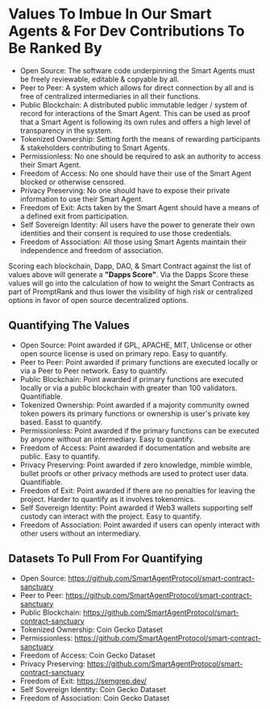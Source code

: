# Values To Imbue In Our Smart Agents & For Dev Contributions To Be Ranked By
- Open Source: The software code underpinning the Smart Agents must be freely reviewable, editable & copyable by all.
- Peer to Peer: A system which allows for direct connection by all and is free of centralized intermediaries in all their functions.
- Public Blockchain: A distributed public immutable ledger / system of record for interactions of the Smart Agent. This can be used as proof that a Smart Agent is following its own rules and offers a high level of transparency in the system.
- Tokenized Ownership: Setting forth the means of rewarding participants & stakeholders contributing to Smart Agents.
- Permissionless: No one should be required to ask an authority to access their Smart Agent.
- Freedom of Access: No one should have their use of the Smart Agent blocked or otherwise censored.
- Privacy Preserving: No one should have to expose their private information to use their Smart Agent.
- Freedom of Exit: Acts taken by the Smart Agent should have a means of a defined exit from participation.
- Self Sovereign Identity: All users have the power to generate their own identities and their consent is required to use those credentials.
- Freedom of Association: All those using Smart Agents maintain their independence and freedom of association. 

Scoring each blockchain, Dapp, DAO, & Smart Contract against the list of values above will generate a **"Dapps Score"**. Via the Dapps Score these values will go into the calculation of how to weight the Smart Contracts as part of PromptRank and thus lower the visibility of high risk or centralized options in favor of open source decentralized options.

## Quantifying The Values

- Open Source: Point awarded if GPL, APACHE, MIT, Unlicense or other open source license is used on primary repo. Easy to quantify. 
- Peer to Peer: Point awarded if primary functions are executed locally or via a Peer to Peer network. Easy to quantify.
- Public Blockchain: Point awarded if primary functions are executed locally or via a public blockchain with greater than 100 validators. Quantifiable.
- Tokenized Ownership: Point awarded if a majority community owned token powers its primary functions or ownership is user's private key based. Easst to quantify.
- Permissionless: Point awarded if the primary functions can be executed by anyone without an intermediary. Easy to quantify.
- Freedom of Access: Point awarded if documentation and website are public. Easy to quantify.
- Privacy Preserving: Point awarded if zero knowledge, mimble wimble, bullet proofs or other privacy methods are used to protect user data. Quantifiable.
- Freedom of Exit: Point awarded if there are no penalties for leaving the project. Harder to quantify as it involves tokenomics.
- Self Sovereign Identity: Point awarded if Web3 wallets supporting self custody can interact with the project. Easy to quantify.
- Freedom of Association: Point awarded if users can openly interact with other users without an intermediary.

## Datasets To Pull From For Quantifying
- Open Source: https://github.com/SmartAgentProtocol/smart-contract-sanctuary
- Peer to Peer: https://github.com/SmartAgentProtocol/smart-contract-sanctuary
- Public Blockchain: https://github.com/SmartAgentProtocol/smart-contract-sanctuary
- Tokenized Ownership: Coin Gecko Dataset
- Permissionless: https://github.com/SmartAgentProtocol/smart-contract-sanctuary
- Freedom of Access: Coin Gecko Dataset
- Privacy Preserving: https://github.com/SmartAgentProtocol/smart-contract-sanctuary
- Freedom of Exit: https://semgrep.dev/
- Self Sovereign Identity: Coin Gecko Dataset
- Freedom of Association: Coin Gecko Dataset
